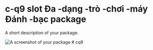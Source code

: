 # c-q9 slot Đa -dạng -trò -chơi -máy Đánh -bạc package

A short description of your package.

![A screenshot of your package](https://f.cloud.github.com/assets/69169/2290250/c35d867a-a017-11e3-86be-cd7c5bf3ff9b.gif)
#   c q 9  
 